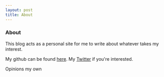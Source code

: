 ```yaml
---
layout: post
title: About
---
```


### About
This blog acts as a personal site for me to write about whatever takes my interest.

My github can be found [here](https://www.github.com/nasherm). My [Twitter](https://twitter.com/_nasherm) if you're interested. 

Opinions my own

